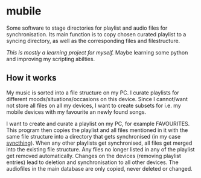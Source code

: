
# mubile

Some software to stage directories for playlist and audio files for synchronisation.
Its main function is to copy chosen curated playlist to a syncing directory, as well as the corresponding files and filestructure.

*This is mostly a learning project for myself.*
Maybe learning some python and improving my scripting abilties.


## How it works

My music is sorted into a file structure on my PC.
I curate playlists for different moods/situations/occasions on this device.
Since I cannot/want not store all files on all my devices, I want to create subsets for i.e. my mobile devices with my favourite an newly found songs.

I want to create and curate a playlist on my PC, for example FAVOURITES. This program then copies the playlist and all files mentioned in it with the same file structure into a directory that gets synchronised (in my case [syncthing](https://github.com/syncthing/syncthing)).
When any other playlists get synchronised, all files get merged into the existing file structure.
Any files no longer listed in any of the playlist get removed automatically.
Changes on the devices (removing playlist entries) lead to deletion and synchronisation to all other devices.
The audiofiles in the main database are only copied, never deleted or changed.

